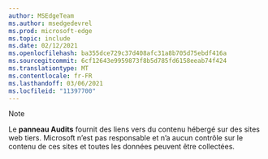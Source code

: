 ```yaml
---
author: MSEdgeTeam
ms.author: msedgedevrel
ms.prod: microsoft-edge
ms.topic: include
ms.date: 02/12/2021
ms.openlocfilehash: ba355dce729c37d408afc31a8b705d75ebdf416a
ms.sourcegitcommit: 6cf12643e9959873f8b5d785fd6158eeab74f424
ms.translationtype: MT
ms.contentlocale: fr-FR
ms.lasthandoff: 03/06/2021
ms.locfileid: "11397700"
---
```

> [!NOTE]
> Le **panneau Audits** fournit des liens vers du contenu hébergé sur des sites web tiers.  Microsoft n’est pas responsable et n’a aucun contrôle sur le contenu de ces sites et toutes les données peuvent être collectées.  
> 

<!-- links -->  
